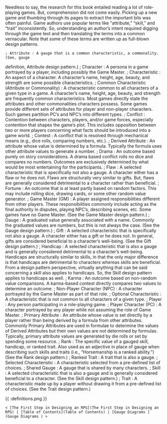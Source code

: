 Needless to say, the research for this book entailed reading a lot of role-playing games.
But, comprehension did not come easily. Picking up a new game and thumbing through
its pages to extract the important bits was often painful. Game authors use popular
terms like “attribute,” “skill,” and “trait” inconsistently. So, understanding an author’s
intent required digging through the game text and then translating the terms into a
common vernacular. Note that some of these terms are written up as full-blown design
patterns.

    ; Attribute : A gauge that is a common characteristic, a commonality. (See, gauge
definition, Attribute design pattern.)
    ; Character : A persona in a game portrayed by a player, including possibly the Game Master.
    ; Characteristic : An aspect of a character. A character’s name, height, age, beauty, and strength are some possible characteristics.
    ; Common Characteristic (Attribute or Commonality) : A characteristic common to all characters of a given type in a game. A character’s name, height, age, beauty, and strength are frequently common characteristics. Most games directly state the attributes and other commonalities characters possess. Some games provide different sets of attributes for player and non-player characters. Such games partition PC’s and NPC’s into different types.
    ; Conflict : Contention between characters, players, and/or game forces, especially contention that shapes the game’s plot. This includes opposition between two or more players concerning what facts should be introduced into a game world.
    ; Contest : A conflict that is resolved through mechanical means (e.g., dice rolls, comparing numbers, etc.).
    ; Derived Attribute : An attribute whose value is determined by a formula. Typically the formula uses other attribute values to generate a number.
    ; Drama : An outcome based purely on story considerations. A drama based conflict rolls no dice and compares no numbers. Outcomes are exclusively determined by what would be most entertaining for the participants.
    ; Flaw : A selected characteristic that is specifically not also a gauge. A character either has a flaw or he does not. Flaws are structurally very similar to gifts. But, flaws are generally considered detrimental to a character rather than beneficial.
    ; Fortune : An outcome that is at least partly based on random factors. This may include rolling dice, drawing cards, or some other random value generator.
    ; Game Master (GM) : A player assigned responsibilities different from other players. These responsibilities commonly include acting as the final authority in disputes, playing NPC’s, describing scenes, etc. Some games have no Game Master. (See the Game Master design pattern.)
    ; Gauge : A graduated value generally associated with a name. Commonly the graduated values are numbers, but this is not always the case. (See the Gauge design pattern.)
    ; Gift : A selected characteristic that is specifically not also a gauge. A character either has a gift or he does not. In general, gifts are considered beneficial to a character’s well-being. (See the Gift design pattern.)
    ; Handicap : A selected characteristic that is also a gauge and is generally considered detrimental to a character’s well-being. Handicaps are structurally similar to skills, in that the only major difference is that handicaps are detrimental to characters whereas skills are beneficial. From a design pattern perspective, virtually anything that can be said concerning a skill also applies to handicaps. So, the Skill design pattern applies to handicaps as well.
    ; Karma : An outcome based on non-random value comparisons. A karma-based contest directly compares two values to determine an outcome.
    ; Non-Player Character (NPC) : A character portrayed by the Game Master as part of that role.
    ; Optional Characteristic : A characteristic that is not common to all characters of a given type.
    ; Player : Any person participating in a role-playing game.
    ; Player Character (PC) : A character portrayed by any player while not assuming the role of Game Master.
    ; Primary Attribute : An attribute whose value is set directly by a player rather than being derived by a formula from other attributes. Commonly Primary Attributes are used in formulae to determine the values of Derived Attributes but their own values are not determined by formulas. Typically, primary attribute values are generated by die rolls or set by spending some resource.
    ; Rank : The specific value of a gauged skill, handicap, or ranked trait. Also used as an adjective in place of gauge when describing such skills and traits (i.e., “Horsemanship is a ranked ability.”) (See the Rank design pattern.)
    ; Ranked Trait : A trait that is also a gauge.
    ; Selected Characteristic : A characteristic selected from a pre-defined list of choices.
    ; Shared Gauge : A gauge that is shared by many characters.
    ; Skill : A selected characteristic that is also a gauge and is generally considered beneficial to a character. (See the Skill design pattern.)
    ; Trait : A characteristic made up by a player without drawing it from a pre-defined list of choices. (See the Trait design pattern.)

{{ :definitions.png }}

`< [The First Step in Designing an RPG](The First Step in Designing an RPG) | [Table of Contents](Table of Contents) | [Gauge Diagrams ](Gauge Diagrams ) >`
